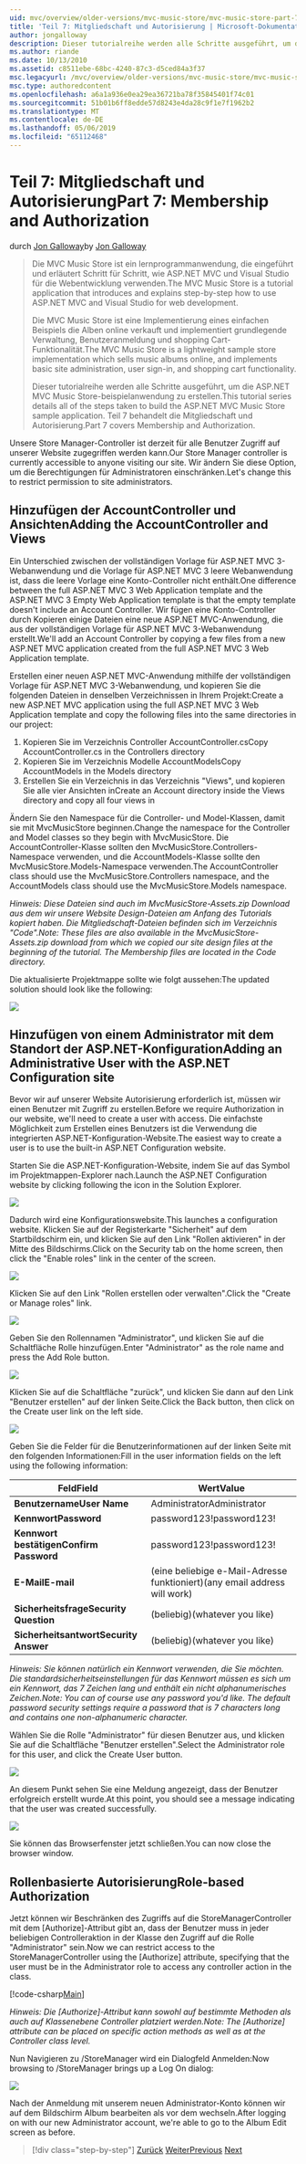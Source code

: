 ```yaml
---
uid: mvc/overview/older-versions/mvc-music-store/mvc-music-store-part-7
title: 'Teil 7: Mitgliedschaft und Autorisierung | Microsoft-Dokumentation'
author: jongalloway
description: Dieser tutorialreihe werden alle Schritte ausgeführt, um die ASP.NET MVC Music Store-beispielanwendung zu erstellen. Teil 7 behandelt die Mitgliedschaft und Autorisierung.
ms.author: riande
ms.date: 10/13/2010
ms.assetid: c8511ebe-68bc-4240-87c3-d5ced84a3f37
msc.legacyurl: /mvc/overview/older-versions/mvc-music-store/mvc-music-store-part-7
msc.type: authoredcontent
ms.openlocfilehash: a6a1a936e0ea29ea36721ba78f35845401f74c01
ms.sourcegitcommit: 51b01b6ff8edde57d8243e4da28c9f1e7f1962b2
ms.translationtype: MT
ms.contentlocale: de-DE
ms.lasthandoff: 05/06/2019
ms.locfileid: "65112468"
---
```

# <a name="part-7-membership-and-authorization"></a><span data-ttu-id="239fc-104">Teil 7: Mitgliedschaft und Autorisierung</span><span class="sxs-lookup"><span data-stu-id="239fc-104">Part 7: Membership and Authorization</span></span>

<span data-ttu-id="239fc-105">durch [Jon Galloway](https://github.com/jongalloway)</span><span class="sxs-lookup"><span data-stu-id="239fc-105">by [Jon Galloway](https://github.com/jongalloway)</span></span>

> <span data-ttu-id="239fc-106">Die MVC Music Store ist ein lernprogrammanwendung, die eingeführt und erläutert Schritt für Schritt, wie ASP.NET MVC und Visual Studio für die Webentwicklung verwenden.</span><span class="sxs-lookup"><span data-stu-id="239fc-106">The MVC Music Store is a tutorial application that introduces and explains step-by-step how to use ASP.NET MVC and Visual Studio for web development.</span></span>  
>   
> <span data-ttu-id="239fc-107">Die MVC Music Store ist eine Implementierung eines einfachen Beispiels die Alben online verkauft und implementiert grundlegende Verwaltung, Benutzeranmeldung und shopping Cart-Funktionalität.</span><span class="sxs-lookup"><span data-stu-id="239fc-107">The MVC Music Store is a lightweight sample store implementation which sells music albums online, and implements basic site administration, user sign-in, and shopping cart functionality.</span></span>  
>   
> <span data-ttu-id="239fc-108">Dieser tutorialreihe werden alle Schritte ausgeführt, um die ASP.NET MVC Music Store-beispielanwendung zu erstellen.</span><span class="sxs-lookup"><span data-stu-id="239fc-108">This tutorial series details all of the steps taken to build the ASP.NET MVC Music Store sample application.</span></span> <span data-ttu-id="239fc-109">Teil 7 behandelt die Mitgliedschaft und Autorisierung.</span><span class="sxs-lookup"><span data-stu-id="239fc-109">Part 7 covers Membership and Authorization.</span></span>

<span data-ttu-id="239fc-110">Unsere Store Manager-Controller ist derzeit für alle Benutzer Zugriff auf unserer Website zugegriffen werden kann.</span><span class="sxs-lookup"><span data-stu-id="239fc-110">Our Store Manager controller is currently accessible to anyone visiting our site.</span></span> <span data-ttu-id="239fc-111">Wir ändern Sie diese Option, um die Berechtigungen für Administratoren einschränken.</span><span class="sxs-lookup"><span data-stu-id="239fc-111">Let's change this to restrict permission to site administrators.</span></span>

## <a name="adding-the-accountcontroller-and-views"></a><span data-ttu-id="239fc-112">Hinzufügen der AccountController und Ansichten</span><span class="sxs-lookup"><span data-stu-id="239fc-112">Adding the AccountController and Views</span></span>

<span data-ttu-id="239fc-113">Ein Unterschied zwischen der vollständigen Vorlage für ASP.NET MVC 3-Webanwendung und die Vorlage für ASP.NET MVC 3 leere Webanwendung ist, dass die leere Vorlage eine Konto-Controller nicht enthält.</span><span class="sxs-lookup"><span data-stu-id="239fc-113">One difference between the full ASP.NET MVC 3 Web Application template and the ASP.NET MVC 3 Empty Web Application template is that the empty template doesn't include an Account Controller.</span></span> <span data-ttu-id="239fc-114">Wir fügen eine Konto-Controller durch Kopieren einige Dateien eine neue ASP.NET MVC-Anwendung, die aus der vollständigen Vorlage für ASP.NET MVC 3-Webanwendung erstellt.</span><span class="sxs-lookup"><span data-stu-id="239fc-114">We'll add an Account Controller by copying a few files from a new ASP.NET MVC application created from the full ASP.NET MVC 3 Web Application template.</span></span>

<span data-ttu-id="239fc-115">Erstellen einer neuen ASP.NET MVC-Anwendung mithilfe der vollständigen Vorlage für ASP.NET MVC 3-Webanwendung, und kopieren Sie die folgenden Dateien in denselben Verzeichnissen in Ihrem Projekt:</span><span class="sxs-lookup"><span data-stu-id="239fc-115">Create a new ASP.NET MVC application using the full ASP.NET MVC 3 Web Application template and copy the following files into the same directories in our project:</span></span>

1. <span data-ttu-id="239fc-116">Kopieren Sie im Verzeichnis Controller AccountController.cs</span><span class="sxs-lookup"><span data-stu-id="239fc-116">Copy AccountController.cs in the Controllers directory</span></span>
2. <span data-ttu-id="239fc-117">Kopieren Sie im Verzeichnis Modelle AccountModels</span><span class="sxs-lookup"><span data-stu-id="239fc-117">Copy AccountModels in the Models directory</span></span>
3. <span data-ttu-id="239fc-118">Erstellen Sie ein Verzeichnis in das Verzeichnis "Views", und kopieren Sie alle vier Ansichten in</span><span class="sxs-lookup"><span data-stu-id="239fc-118">Create an Account directory inside the Views directory and copy all four views in</span></span>

<span data-ttu-id="239fc-119">Ändern Sie den Namespace für die Controller- und Model-Klassen, damit sie mit MvcMusicStore beginnen.</span><span class="sxs-lookup"><span data-stu-id="239fc-119">Change the namespace for the Controller and Model classes so they begin with MvcMusicStore.</span></span> <span data-ttu-id="239fc-120">Die AccountController-Klasse sollten den MvcMusicStore.Controllers-Namespace verwenden, und die AccountModels-Klasse sollte den MvcMusicStore.Models-Namespace verwenden.</span><span class="sxs-lookup"><span data-stu-id="239fc-120">The AccountController class should use the MvcMusicStore.Controllers namespace, and the AccountModels class should use the MvcMusicStore.Models namespace.</span></span>

<span data-ttu-id="239fc-121">*Hinweis: Diese Dateien sind auch im MvcMusicStore-Assets.zip Download aus dem wir unsere Website Design-Dateien am Anfang des Tutorials kopiert haben. Die Mitgliedschaft-Dateien befinden sich im Verzeichnis "Code".*</span><span class="sxs-lookup"><span data-stu-id="239fc-121">*Note: These files are also available in the MvcMusicStore-Assets.zip download from which we copied our site design files at the beginning of the tutorial. The Membership files are located in the Code directory.*</span></span>

<span data-ttu-id="239fc-122">Die aktualisierte Projektmappe sollte wie folgt aussehen:</span><span class="sxs-lookup"><span data-stu-id="239fc-122">The updated solution should look like the following:</span></span>

![](mvc-music-store-part-7/_static/image1.png)

## <a name="adding-an-administrative-user-with-the-aspnet-configuration-site"></a><span data-ttu-id="239fc-123">Hinzufügen von einem Administrator mit dem Standort der ASP.NET-Konfiguration</span><span class="sxs-lookup"><span data-stu-id="239fc-123">Adding an Administrative User with the ASP.NET Configuration site</span></span>

<span data-ttu-id="239fc-124">Bevor wir auf unserer Website Autorisierung erforderlich ist, müssen wir einen Benutzer mit Zugriff zu erstellen.</span><span class="sxs-lookup"><span data-stu-id="239fc-124">Before we require Authorization in our website, we'll need to create a user with access.</span></span> <span data-ttu-id="239fc-125">Die einfachste Möglichkeit zum Erstellen eines Benutzers ist die Verwendung die integrierten ASP.NET-Konfiguration-Website.</span><span class="sxs-lookup"><span data-stu-id="239fc-125">The easiest way to create a user is to use the built-in ASP.NET Configuration website.</span></span>

<span data-ttu-id="239fc-126">Starten Sie die ASP.NET-Konfiguration-Website, indem Sie auf das Symbol im Projektmappen-Explorer nach.</span><span class="sxs-lookup"><span data-stu-id="239fc-126">Launch the ASP.NET Configuration website by clicking following the icon in the Solution Explorer.</span></span>

![](mvc-music-store-part-7/_static/image2.png)

<span data-ttu-id="239fc-127">Dadurch wird eine Konfigurationswebsite.</span><span class="sxs-lookup"><span data-stu-id="239fc-127">This launches a configuration website.</span></span> <span data-ttu-id="239fc-128">Klicken Sie auf der Registerkarte "Sicherheit" auf dem Startbildschirm ein, und klicken Sie auf den Link "Rollen aktivieren" in der Mitte des Bildschirms.</span><span class="sxs-lookup"><span data-stu-id="239fc-128">Click on the Security tab on the home screen, then click the "Enable roles" link in the center of the screen.</span></span>

![](mvc-music-store-part-7/_static/image3.png)

<span data-ttu-id="239fc-129">Klicken Sie auf den Link "Rollen erstellen oder verwalten".</span><span class="sxs-lookup"><span data-stu-id="239fc-129">Click the "Create or Manage roles" link.</span></span>

![](mvc-music-store-part-7/_static/image4.png)

<span data-ttu-id="239fc-130">Geben Sie den Rollennamen "Administrator", und klicken Sie auf die Schaltfläche Rolle hinzufügen.</span><span class="sxs-lookup"><span data-stu-id="239fc-130">Enter "Administrator" as the role name and press the Add Role button.</span></span>

![](mvc-music-store-part-7/_static/image5.png)

<span data-ttu-id="239fc-131">Klicken Sie auf die Schaltfläche "zurück", und klicken Sie dann auf den Link "Benutzer erstellen" auf der linken Seite.</span><span class="sxs-lookup"><span data-stu-id="239fc-131">Click the Back button, then click on the Create user link on the left side.</span></span>

![](mvc-music-store-part-7/_static/image6.png)

<span data-ttu-id="239fc-132">Geben Sie die Felder für die Benutzerinformationen auf der linken Seite mit den folgenden Informationen:</span><span class="sxs-lookup"><span data-stu-id="239fc-132">Fill in the user information fields on the left using the following information:</span></span>

| <span data-ttu-id="239fc-133">**Feld**</span><span class="sxs-lookup"><span data-stu-id="239fc-133">**Field**</span></span> | <span data-ttu-id="239fc-134">**Wert**</span><span class="sxs-lookup"><span data-stu-id="239fc-134">**Value**</span></span> |
| --- | --- |
| <span data-ttu-id="239fc-135">**Benutzername**</span><span class="sxs-lookup"><span data-stu-id="239fc-135">**User Name**</span></span> | <span data-ttu-id="239fc-136">Administrator</span><span class="sxs-lookup"><span data-stu-id="239fc-136">Administrator</span></span> |
| <span data-ttu-id="239fc-137">**Kennwort**</span><span class="sxs-lookup"><span data-stu-id="239fc-137">**Password**</span></span> | <span data-ttu-id="239fc-138">password123!</span><span class="sxs-lookup"><span data-stu-id="239fc-138">password123!</span></span> |
| <span data-ttu-id="239fc-139">**Kennwort bestätigen**</span><span class="sxs-lookup"><span data-stu-id="239fc-139">**Confirm Password**</span></span> | <span data-ttu-id="239fc-140">password123!</span><span class="sxs-lookup"><span data-stu-id="239fc-140">password123!</span></span> |
| <span data-ttu-id="239fc-141">**E-Mail**</span><span class="sxs-lookup"><span data-stu-id="239fc-141">**E-mail**</span></span> | <span data-ttu-id="239fc-142">(eine beliebige e-Mail-Adresse funktioniert)</span><span class="sxs-lookup"><span data-stu-id="239fc-142">(any email address will work)</span></span> |
| <span data-ttu-id="239fc-143">**Sicherheitsfrage**</span><span class="sxs-lookup"><span data-stu-id="239fc-143">**Security Question**</span></span> | <span data-ttu-id="239fc-144">(beliebig)</span><span class="sxs-lookup"><span data-stu-id="239fc-144">(whatever you like)</span></span> |
| <span data-ttu-id="239fc-145">**Sicherheitsantwort**</span><span class="sxs-lookup"><span data-stu-id="239fc-145">**Security Answer**</span></span> | <span data-ttu-id="239fc-146">(beliebig)</span><span class="sxs-lookup"><span data-stu-id="239fc-146">(whatever you like)</span></span> |

<span data-ttu-id="239fc-147">*Hinweis: Sie können natürlich ein Kennwort verwenden, die Sie möchten. Die standardsicherheitseinstellungen für das Kennwort müssen es sich um ein Kennwort, das 7 Zeichen lang und enthält ein nicht alphanumerisches Zeichen.*</span><span class="sxs-lookup"><span data-stu-id="239fc-147">*Note: You can of course use any password you'd like. The default password security settings require a password that is 7 characters long and contains one non-alphanumeric character.*</span></span>

<span data-ttu-id="239fc-148">Wählen Sie die Rolle "Administrator" für diesen Benutzer aus, und klicken Sie auf die Schaltfläche "Benutzer erstellen".</span><span class="sxs-lookup"><span data-stu-id="239fc-148">Select the Administrator role for this user, and click the Create User button.</span></span>

![](mvc-music-store-part-7/_static/image7.png)

<span data-ttu-id="239fc-149">An diesem Punkt sehen Sie eine Meldung angezeigt, dass der Benutzer erfolgreich erstellt wurde.</span><span class="sxs-lookup"><span data-stu-id="239fc-149">At this point, you should see a message indicating that the user was created successfully.</span></span>

![](mvc-music-store-part-7/_static/image8.png)

<span data-ttu-id="239fc-150">Sie können das Browserfenster jetzt schließen.</span><span class="sxs-lookup"><span data-stu-id="239fc-150">You can now close the browser window.</span></span>

## <a name="role-based-authorization"></a><span data-ttu-id="239fc-151">Rollenbasierte Autorisierung</span><span class="sxs-lookup"><span data-stu-id="239fc-151">Role-based Authorization</span></span>

<span data-ttu-id="239fc-152">Jetzt können wir Beschränken des Zugriffs auf die StoreManagerController mit dem [Authorize]-Attribut gibt an, dass der Benutzer muss in jeder beliebigen Controlleraktion in der Klasse den Zugriff auf die Rolle "Administrator" sein.</span><span class="sxs-lookup"><span data-stu-id="239fc-152">Now we can restrict access to the StoreManagerController using the [Authorize] attribute, specifying that the user must be in the Administrator role to access any controller action in the class.</span></span>

[!code-csharp[Main](mvc-music-store-part-7/samples/sample1.cs)]

<span data-ttu-id="239fc-153">*Hinweis: Die [Authorize]-Attribut kann sowohl auf bestimmte Methoden als auch auf Klassenebene Controller platziert werden.*</span><span class="sxs-lookup"><span data-stu-id="239fc-153">*Note: The [Authorize] attribute can be placed on specific action methods as well as at the Controller class level.*</span></span>

<span data-ttu-id="239fc-154">Nun Navigieren zu /StoreManager wird ein Dialogfeld Anmelden:</span><span class="sxs-lookup"><span data-stu-id="239fc-154">Now browsing to /StoreManager brings up a Log On dialog:</span></span>

![](mvc-music-store-part-7/_static/image9.png)

<span data-ttu-id="239fc-155">Nach der Anmeldung mit unserem neuen Administrator-Konto können wir auf dem Bildschirm Album bearbeiten als vor dem wechseln.</span><span class="sxs-lookup"><span data-stu-id="239fc-155">After logging on with our new Administrator account, we're able to go to the Album Edit screen as before.</span></span>

> [!div class="step-by-step"]
> <span data-ttu-id="239fc-156">[Zurück](mvc-music-store-part-6.md)
> [Weiter](mvc-music-store-part-8.md)</span><span class="sxs-lookup"><span data-stu-id="239fc-156">[Previous](mvc-music-store-part-6.md)
[Next](mvc-music-store-part-8.md)</span></span>
